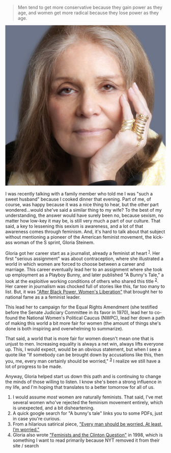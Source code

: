 > Men tend to get more conservative because they gain power as they age, and women get more radical because they lose power as they age.

![Gloria Steinem](./steinem.jpg)

I was recently talking with a family member who told me I was "such a sweet husband" because I cooked dinner that evening. Part of me, of course, was happy because it was a nice thing to hear, but the other part wondered...would she've said a similar thing to my wife? To the best of my understanding, the answer would have surely been no, because sexism, no matter how low-key it may be, is still very much a part of our culture. That said, a key to lessening this sexism is awareness, and a lot of that awareness comes through feminism. And, it's hard to talk about that subject without mentioning a pioneer of the American feminist movement, the kick-ass woman of the S sprint, Gloria Steinem.

Gloria got her career start as a journalist, already a feminist at heart <sup>[1](#1)</sup>. Her first "serious assignment" was about contraception, where she illustrated a world in which women are forced to choose between a career and marriage. This career eventually lead her to an assignment where she took up employment as a Playboy Bunny, and later published "A Bunny's Tale," a look at the exploitive working conditions of others who shared this title <sup>[2](#2)</sup>. Her career in journalism was chocked full of stories like this, far too many to list. But, it was ["After Black Power, Women's Liberation"](http://nymag.com/news/politics/46802/) that brought her to national fame as a a feminist leader.

This lead her to campaign for the Equal Rights Amendment (she testified before the Senate Judiciary Committee in its favor in 1970), lead her to co-found the National Women's Political Caucus (NWPC), lead her down a path of making this world a bit more fair for women (the amount of things she's done is both inspiring and overwhelming to summarize).

That said, a world that is more fair for women doesn't mean one that is unjust to men. Increasing equality is always a net win, always lifts everyone up. This, I would expect, would be an obvious statement, but when I see a quote like "If somebody can be brought down by accusations like this, then you, me, every man certainly should be worried," <sup>[3](#3)</sup> I realize we still have a lot of progress to be made.

Anyway, Gloria helped start us down this path and is continuing to change the minds of those willing to listen. I know she's been a strong influence in my life, and I'm hoping that translates to a better tomorrow for all of us.

<div class="footnotes">

1. <a id="1"></a> I would assume _most_ women are naturally feminists. That said, I've met several women who've rejected the feminism movement entirely, which is unexpected, and a bit disheartening.
2. <a id="2"></a> A quick google search for "A bunny's tale" links you to some PDFs, just in case you're curious.
3. <a id="3"></a> From a hilarious satirical piece, ["Every man should be worried. At least, I’m worried."](https://www.washingtonpost.com/news/opinions/wp/2018/09/17/every-man-should-be-worried-at-least-im-worried/?noredirect=on&utm_term=.2c461a9de524)
4. <a id="4"></a> Gloria also wrote ["Feminists and the Clinton Question"](https://www.nytimes.com/1998/03/22/opinion/feminists-and-the-clinton-question.html) in 1998, which is something I want to read primarily because NYT removed it from their site / search

</div>
